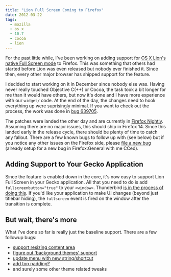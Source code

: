 ```yaml
---
title: "Lion Full Screen Coming to Firefox"
date: 2012-03-22
tags:
  - mozilla
  - os x
  - 10.7
  - cocoa
  - lion
---
```


For the past little while, I've been working on adding support for [OS X Lion's native Full Screen mode](https://www.apple.com/macosx/whats-new/full-screen.html) to Firefox. This was something that others had started before Lion was even released but nobody ever finished it. Since then, every other major browser has shipped support for the feature.

I decided to start working on it in December since nobody else was. Having never really touched Objective C(++) or Cocoa, the task took a bit longer for me than it would have others, but now it's done and I have more experience with our `widget/` code. At the end of the day, the changes need to hook everything up were suprisingly minimal. If you want to check out the process, the work was done in [bug 639705](https://bugzilla.mozilla.org/show_bug.cgi?id=639705).

The patches were landed the other day and are currently in [Firefox Nightly](http://nightly.mozilla.org). Assuming there are no major issues, this should ship in Firefox 14. Since this landed early in the release cycle, there should be plenty of time to catch any fallout. There are a few known bugs to follow up with (see below) but if you notice any other issues on the Firefox side, please [file a new bug](https://bugzilla.mozilla.org/enter_bug.cgi?blocked=639705&cc=paul%40oshannessy.com&component=General&op_sys=Mac%20OS%20X&product=Firefox&rep_platform=x86) (already setup for a new bug in Firefox:General with me CCed).

## Adding Support to Your Gecko Application

Since the feature is enabled down in the core, it's now easy to support Lion Full Screen in your Gecko application. All that you need to do is add `fullscreenbutton="true"` to your `<window>`. Thunderbird [is in the process of doing this](https://bugzilla.mozilla.org/show_bug.cgi?id=711750). If you'd like your application to make UI changes (beyond just titlebar hiding), the `fullscreen` event is fired on the window after the transition is complete.

## But wait, there's more

What I've done so far is really just the baseline support. There are a few followup bugs:

* [support resizing content area](https://bugzilla.mozilla.org/show_bug.cgi?id=703724)
* [figure out 'background themes' support](https://bugzilla.mozilla.org/show_bug.cgi?id=716450)
* [update menu with new string/shortcut](https://bugzilla.mozilla.org/show_bug.cgi?id=714172)
* [add top padding?](https://bugzilla.mozilla.org/show_bug.cgi?id=714186)
* and surely some other theme related tweaks


